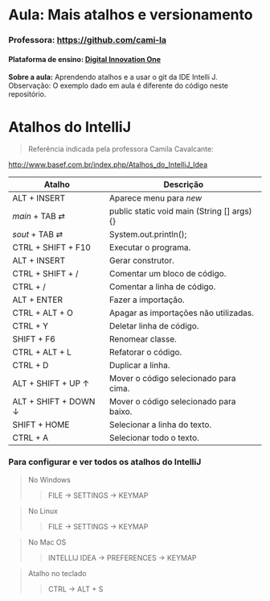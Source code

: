 # Aula: Mais atalhos e versionamento
### Professora: https://github.com/cami-la
#### Plataforma de ensino: [Digital Innovation One](https://dio.me/sign-up?ref=GT89AV3WGV)

**Sobre a aula:** Aprendendo atalhos e a usar o git da IDE Intelli J. Observação: O exemplo dado em aula é diferente do código neste repositório.

# Atalhos do IntelliJ

> Referência indicada pela professora Camila Cavalcante:

http://www.basef.com.br/index.php/Atalhos_do_IntelliJ_Idea 


| Atalho      | Descrição |
| ----------- | ----------- |
| ALT + INSERT      | Aparece menu para *new* |
| _main_ + TAB ⇄      | public static void main (String [] args) {} |
| _sout_ + TAB ⇄ | System.out.println(); |
| CTRL + SHIFT + F10      | Executar o programa. |
| ALT + INSERT | Gerar construtor. |
| CTRL + SHIFT + / | Comentar um bloco de código. |
| CTRL + /      | Comentar a linha de código.  |
| ALT + ENTER      | Fazer a importação. |
| CTRL + ALT + O    | Apagar as importações não utilizadas. |
| CTRL + Y     | Deletar linha de código. |
| SHIFT + F6      | Renomear classe. |
| CTRL + ALT + L     | Refatorar o código. |
| CTRL + D     | Duplicar a linha. |
| ALT + SHIFT + UP ↑      | Mover o código selecionado para cima. |
| ALT + SHIFT + DOWN ↓      | Mover o código selecionado para baixo. |
| SHIFT + HOME  | Selecionar a linha do texto. |
| CTRL + A  | Selecionar todo o texto. |

### Para configurar e ver todos os atalhos do IntelliJ
> No Windows 
>> FILE → SETTINGS → KEYMAP

> No Linux
>> FILE → SETTINGS → KEYMAP

> No Mac OS
>> INTELLIJ IDEA → PREFERENCES → KEYMAP

> Atalho no teclado
> >CTRL → ALT + S






